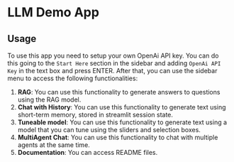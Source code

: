 # LLM Demo App

## Usage

To use this app you need to setup your own OpenAi API key. You can do this going to the `Start Here` section in the sidebar and adding `OpenAi API Key` in the text box and press ENTER. After that, you can use the sidebar menu to access the following functionalities:

1. **RAG**: You can use this functionality to generate answers to questions using the RAG model. 
2. **Chat with History**: You can use this functionality to generate text using short-term memory, stored in streamlit session state.
3. **Tuneable model**: You can use this functionality to generate text using a model that you can tune using the sliders and selection boxes.
4. **MultiAgent Chat**: You can use this functionality to chat with multiple agents at the same time.
5. **Documentation**: You can access README files.